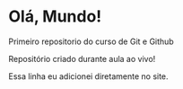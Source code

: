 # Olá, Mundo!
 Primeiro repositorio do curso de Git e Github

 Repositório criado durante aula ao vivo!
 
 Essa linha eu adicionei diretamente no site.
